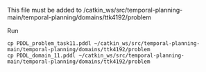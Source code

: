 This file must be added to /catkin_ws/src/temporal-planning-main/temporal-planning/domains/ttk4192/problem


Run
```
cp PDDL_problem_task11.pddl ~/catkin_ws/src/temporal-planning-main/temporal-planning/domains/ttk4192/problem
cp PDDL_domain_11.pddl ~/catkin_ws/src/temporal-planning-main/temporal-planning/domains/ttk4192/problem
```
